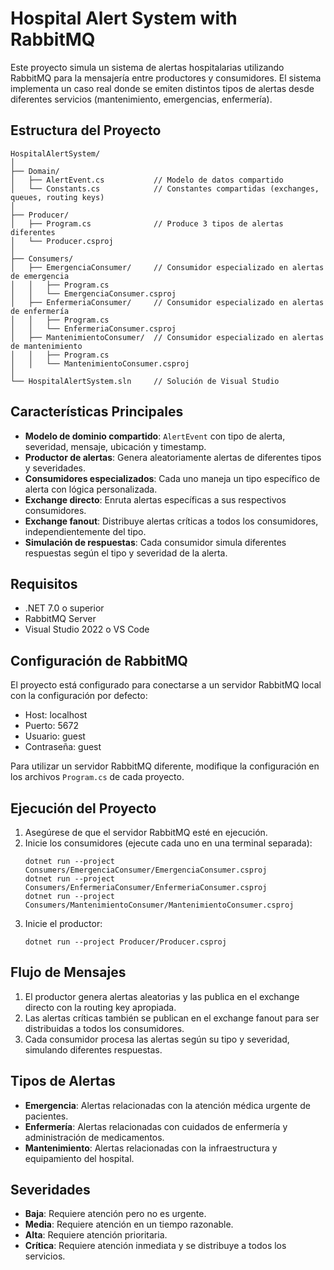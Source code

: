 # Hospital Alert System with RabbitMQ

Este proyecto simula un sistema de alertas hospitalarias utilizando RabbitMQ para la mensajería entre productores y consumidores. El sistema implementa un caso real donde se emiten distintos tipos de alertas desde diferentes servicios (mantenimiento, emergencias, enfermería).

## Estructura del Proyecto

```
HospitalAlertSystem/
│
├── Domain/
│   ├── AlertEvent.cs           // Modelo de datos compartido
│   └── Constants.cs            // Constantes compartidas (exchanges, queues, routing keys)
│
├── Producer/
│   ├── Program.cs              // Produce 3 tipos de alertas diferentes
│   └── Producer.csproj
│
├── Consumers/
│   ├── EmergenciaConsumer/     // Consumidor especializado en alertas de emergencia
│   │   ├── Program.cs
│   │   └── EmergenciaConsumer.csproj
│   ├── EnfermeriaConsumer/     // Consumidor especializado en alertas de enfermería
│   │   ├── Program.cs
│   │   └── EnfermeriaConsumer.csproj
│   ├── MantenimientoConsumer/  // Consumidor especializado en alertas de mantenimiento
│   │   ├── Program.cs
│   │   └── MantenimientoConsumer.csproj
│
└── HospitalAlertSystem.sln     // Solución de Visual Studio
```

## Características Principales

- **Modelo de dominio compartido**: `AlertEvent` con tipo de alerta, severidad, mensaje, ubicación y timestamp.
- **Productor de alertas**: Genera aleatoriamente alertas de diferentes tipos y severidades.
- **Consumidores especializados**: Cada uno maneja un tipo específico de alerta con lógica personalizada.
- **Exchange directo**: Enruta alertas específicas a sus respectivos consumidores.
- **Exchange fanout**: Distribuye alertas críticas a todos los consumidores, independientemente del tipo.
- **Simulación de respuestas**: Cada consumidor simula diferentes respuestas según el tipo y severidad de la alerta.

## Requisitos

- .NET 7.0 o superior
- RabbitMQ Server
- Visual Studio 2022 o VS Code

## Configuración de RabbitMQ

El proyecto está configurado para conectarse a un servidor RabbitMQ local con la configuración por defecto:
- Host: localhost
- Puerto: 5672
- Usuario: guest
- Contraseña: guest

Para utilizar un servidor RabbitMQ diferente, modifique la configuración en los archivos `Program.cs` de cada proyecto.

## Ejecución del Proyecto

1. Asegúrese de que el servidor RabbitMQ esté en ejecución.
2. Inicie los consumidores (ejecute cada uno en una terminal separada):
   ```
   dotnet run --project Consumers/EmergenciaConsumer/EmergenciaConsumer.csproj
   dotnet run --project Consumers/EnfermeriaConsumer/EnfermeriaConsumer.csproj
   dotnet run --project Consumers/MantenimientoConsumer/MantenimientoConsumer.csproj
   ```
3. Inicie el productor:
   ```
   dotnet run --project Producer/Producer.csproj
   ```

## Flujo de Mensajes

1. El productor genera alertas aleatorias y las publica en el exchange directo con la routing key apropiada.
2. Las alertas críticas también se publican en el exchange fanout para ser distribuidas a todos los consumidores.
3. Cada consumidor procesa las alertas según su tipo y severidad, simulando diferentes respuestas.

## Tipos de Alertas

- **Emergencia**: Alertas relacionadas con la atención médica urgente de pacientes.
- **Enfermería**: Alertas relacionadas con cuidados de enfermería y administración de medicamentos.
- **Mantenimiento**: Alertas relacionadas con la infraestructura y equipamiento del hospital.

## Severidades

- **Baja**: Requiere atención pero no es urgente.
- **Media**: Requiere atención en un tiempo razonable.
- **Alta**: Requiere atención prioritaria.
- **Crítica**: Requiere atención inmediata y se distribuye a todos los servicios.